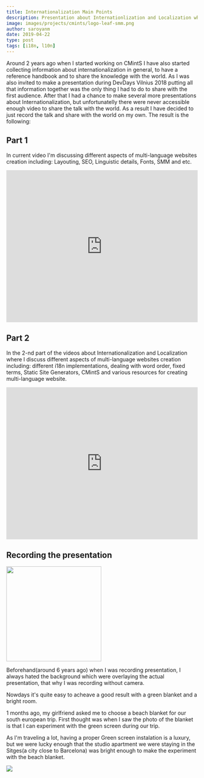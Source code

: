 ```yaml
---
title: Internationalization Main Points
description: Presentation about Internationlization and Localization where I discuss different technics for implementing multi-language websites, Layouting, SEO, Linguistic details, Fonts, translation management systems and etc.
image: images/projects/cmints/logo-leaf-smm.png
author: saroyanm
date: 2019-04-22
type: post
tags: [i18n, l10n]
---
```


Around 2 years ago when I started working on CMintS I have also started
collecting information about internationalization in general, to have a reference
handbook and to share the knowledge with the world. As I was also invited to
make a presentation during DevDays Vilnius 2018 putting all that information
together was the only thing I had to do to share with the first audience. After
that I had a chance to make several more presentations about
Internationalization, but unfortunatelly there were never accessible enough
video to share the talk with the world. As a result I have decided to just
record the talk and share with the world on my own. The result is the following:

## Part 1

In current video I'm discussing different aspects of multi-language websites
creation including: Layouting, SEO, Linguistic details, Fonts, SMM and etc.

<iframe width="100%" height="400" src="https://www.youtube.com/embed/YpRc79o-QHM" frameborder="0" allow="accelerometer; autoplay; encrypted-media; gyroscope; picture-in-picture" allowfullscreen></iframe>

## Part 2

In the 2-nd part of the videos about Internationalization and Localization where
I discuss different aspects of multi-language websites creation including:
different i18n implementations, dealing with word order, fixed terms, Static
Site Generators, CMintS and various resources for creating multi-language
website.

<iframe width="100%" height="400" src="https://www.youtube.com/embed/NOQ9dgeVOdo" frameborder="0" allow="accelerometer; autoplay; encrypted-media; gyroscope; picture-in-picture" allowfullscreen></iframe>

## Recording the presentation

<img src="/images/talks/blanket-choice.png" class="right" width="250">

Beforehand(around 6 years ago) when I was recording presentation, I always hated
the background which were overlaying the actual presentation, that why I was
recording without camera.

Nowdays it's quite easy to acheave a good result with a green blanket and a
bright room.

1 months ago, my girlfriend asked me to choose a beach blanket for our south
european trip. First thought was when I saw the photo of the blanket is that I
can experiment with the green screen during our trip.

As I'm traveling a lot, having a proper Green screen instalation is a luxury,
but we were lucky enough that the studio apartment we were staying in the
Sitges(a city close to Barcelona) was bright enough to make the experiment with
the beach blanket.

<img src="/images/talks/green-screen.jpg">
